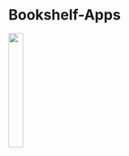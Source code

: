 # Bookshelf-Apps
<img src="https://github.com/Rivai09/Bookshelf-Apps/blob/main/image/img.png" width="24%">
